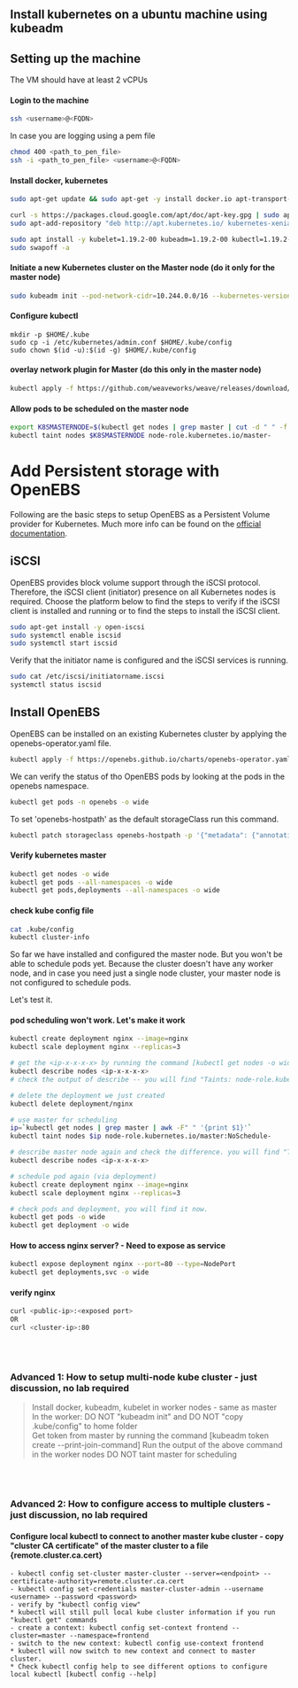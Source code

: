 ## Install kubernetes on a ubuntu machine using kubeadm

## Setting up the machine

The VM should have at least 2 vCPUs

#### Login to the machine
```bash
ssh <username>@<FQDN>
```

In case you are logging using a pem file

```bash
chmod 400 <path_to_pen_file>
ssh -i <path_to_pen_file> <username>@<FQDN>
```

#### Install docker, kubernetes
```bash
sudo apt-get update && sudo apt-get -y install docker.io apt-transport-https
```

```bash
curl -s https://packages.cloud.google.com/apt/doc/apt-key.gpg | sudo apt-key add
sudo apt-add-repository "deb http://apt.kubernetes.io/ kubernetes-xenial main"
```

```bash
sudo apt install -y kubelet=1.19.2-00 kubeadm=1.19.2-00 kubectl=1.19.2-00 kubernetes-cni=0.8.7-00
sudo swapoff -a
```

#### Initiate a new Kubernetes cluster on the Master node (do it only for the master node)
```bash
sudo kubeadm init --pod-network-cidr=10.244.0.0/16 --kubernetes-version=1.19.2
```

#### Configure kubectl
```
mkdir -p $HOME/.kube
sudo cp -i /etc/kubernetes/admin.conf $HOME/.kube/config
sudo chown $(id -u):$(id -g) $HOME/.kube/config
```

#### overlay network plugin for Master (do this only in the master node)
```bash
kubectl apply -f https://github.com/weaveworks/weave/releases/download/v2.8.1/weave-daemonset-k8s.yaml
```

#### Allow pods to be scheduled on the master node
```bash
export K8SMASTERNODE=$(kubectl get nodes | grep master | cut -d " " -f 1)
kubectl taint nodes $K8SMASTERNODE node-role.kubernetes.io/master-
```

# Add Persistent storage with OpenEBS

Following are the basic steps to setup OpenEBS as a Persistent Volume provider for Kubernetes.  Much more info can be found on the [official documentation](https://docs.openebs.io/).

## iSCSI
OpenEBS provides block volume support through the iSCSI protocol. Therefore, the iSCSI client (initiator) presence on all Kubernetes nodes is required. Choose the platform below to find the steps to verify if the iSCSI client is installed and running or to find the steps to install the iSCSI client.

```bash
sudo apt-get install -y open-iscsi
sudo systemctl enable iscsid
sudo systemctl start iscsid
```

Verify that the initiator name is configured and the iSCSI services is running.
```bash
sudo cat /etc/iscsi/initiatorname.iscsi
systemctl status iscsid
```
## Install OpenEBS

OpenEBS can be installed on an existing Kubernetes cluster by applying the openebs-operator.yaml file.
```bash
kubectl apply -f https://openebs.github.io/charts/openebs-operator.yaml
```

We can verify the status of tho OpenEBS pods by looking at the pods in the openebs namespace.
```bash
kubectl get pods -n openebs -o wide
```

To set 'openebs-hostpath' as the default storageClass run this command.
```bash
kubectl patch storageclass openebs-hostpath -p '{"metadata": {"annotations":{"storageclass.kubernetes.io/is-default-class":"true"}}}'
```

#### Verify kubernetes master
```bash
kubectl get nodes -o wide
kubectl get pods --all-namespaces -o wide
kubectl get pods,deployments --all-namespaces -o wide
```

#### check kube config file
```bash
cat .kube/config
kubectl cluster-info
```

So far we have installed and configured the master node. But you won't be able to schedule pods yet. Because the cluster doesn't have any worker node, and in case you need just a single node cluster, your master node is not configured to schedule pods.

Let's test it.

#### pod scheduling won't work. Let's make it work
```bash
kubectl create deployment nginx --image=nginx
kubectl scale deployment nginx --replicas=3

# get the <ip-x-x-x-x> by running the command [kubectl get nodes -o wide]
kubectl describe nodes <ip-x-x-x-x>
# check the output of describe -- you will find "Taints: node-role.kubernetes.io/master:NoSchedule"

# delete the deployment we just created
kubectl delete deployment/nginx

# use master for scheduling
ip=`kubectl get nodes | grep master | awk -F" " '{print $1}'`
kubectl taint nodes $ip node-role.kubernetes.io/master:NoSchedule-

# describe master node again and check the difference. you will find "Taints: <none>"
kubectl describe nodes <ip-x-x-x-x>

# schedule pod again (via deployment)
kubectl create deployment nginx --image=nginx
kubectl scale deployment nginx --replicas=3

# check pods and deployment, you will find it now.
kubectl get pods -o wide
kubectl get deployment -o wide
```

#### How to access nginx server? - Need to expose as service
```bash
kubectl expose deployment nginx --port=80 --type=NodePort
kubectl get deployments,svc -o wide
```

#### verify nginx
```bash
curl <public-ip>:<exposed port>
OR
curl <cluster-ip>:80
```
<br><br>
### Advanced 1: How to setup multi-node kube cluster - just discussion, no lab required
> Install docker, kubeadm, kubelet in worker nodes - same as master <br>
> In the worker: DO NOT "kubeadm init" and DO NOT "copy .kube/config" to home folder <br>
> Get token from master by running the command
[kubeadm  token create --print-join-command]
> Run the output of the above command in the worker nodes
> DO NOT taint master for scheduling

<br><br>
### Advanced 2: How to configure access to multiple clusters - just discussion, no lab required
#### Configure local kubectl to connect to another master kube cluster - copy "cluster CA certificate" of the master cluster to a file {remote.cluster.ca.cert}
	- kubectl config set-cluster master-cluster --server=<endpoint> --certificate-authority=remote.cluster.ca.cert
	- kubectl config set-credentials master-cluster-admin --username <username> --password <password>
	- verify by "kubectl config view"
	* kubectl will still pull local kube cluster information if you run "kubectl get" commands
	- create a context: kubectl config set-context frontend --cluster=master --namespace=frontend
	- switch to the new context: kubectl config use-context frontend
	* kubectl will now switch to new context and connect to master cluster.
	* Check kubectl config help to see different options to configure local kubectl [kubectl config --help]
